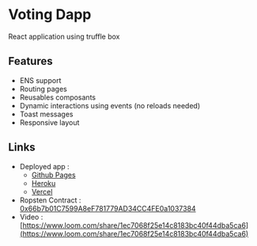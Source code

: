 # Voting Dapp
React application using truffle box

## Features
- ENS support
- Routing pages
- Reusables composants
- Dynamic interactions using events (no reloads needed)
- Toast messages
- Responsive layout

## Links

- Deployed app :
  - [Github Pages](https://mbigant.github.io/Formation-projet3/)
  - [Heroku](https://secret-castle-37504.herokuapp.com/)
  - [Vercel](https://voting-3tu20lcmi-mbigant.vercel.app/#/)
- Ropsten Contract : [0x66b7b01C7599A8eF781779AD34CC4FE0a1037384](https://ropsten.etherscan.io/address/0x66b7b01C7599A8eF781779AD34CC4FE0a1037384)
- Video : [https://www.loom.com/share/1ec7068f25e14c8183bc40f44dba5ca6](https://www.loom.com/share/1ec7068f25e14c8183bc40f44dba5ca6)

